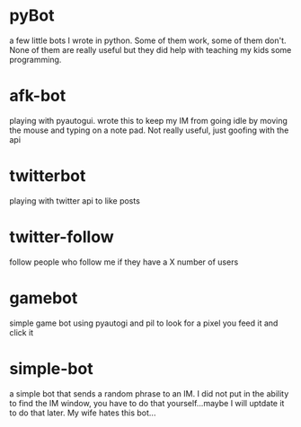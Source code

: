 # pyBot
a few little bots I wrote in python. Some of them work, some of them don't. None of them are really useful but they did help with teaching my kids some programming.

# afk-bot
playing with pyautogui. wrote this to keep my IM from going idle by moving the mouse and typing on a note pad. Not really useful, just goofing with the api

# twitterbot
playing with twitter api to like posts

# twitter-follow
follow people who follow me if they have a X number of users

# gamebot
simple game bot using pyautogi and pil to look for a pixel you feed it and click it

# simple-bot
a simple bot that sends a random phrase to an IM. I did not put in the ability to find the IM window, you have to do that yourself...maybe I will uptdate it to do that later. My wife hates this bot...